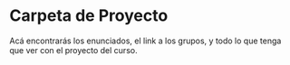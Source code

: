 # Carpeta de Proyecto

Acá encontrarás los enunciados, el link a los grupos, y todo lo que tenga que ver con el proyecto del curso. 
